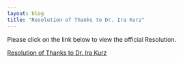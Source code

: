 ```yaml
---
layout: blog
title: "Resolution of Thanks to Dr. Ira Kurz"
---
```


Please click on the link below to view the official Resolution.

[Resolution of Thanks to Dr. Ira Kurz](http://static.rutherford-nj.com/health/DrIraKurz-Resolution.pdf)
